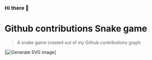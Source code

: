 ### Hi there 👋

<!--
**IsikParlar/IsikParlar** is a ✨ _special_ ✨ repository because its `README.md` (this file) appears on your GitHub profile.

Here are some ideas to get you started:

- 🔭 I’m currently working on ...
- 🌱 I’m currently learning ...
- 👯 I’m looking to collaborate on ...
- 🤔 I’m looking for help with ...
- 💬 Ask me about ...
- 📫 How to reach me: ...
- 😄 Pronouns: ...
- ⚡ Fun fact: ...
-->
# Github contributions Snake game

> A snake game created out of my Github contributions graph

[![Generate SVG image](https://raw.githubusercontent.com/IsikParlar/github-contributions-snake/snake/github-contribution-grid-snake.svg)]


